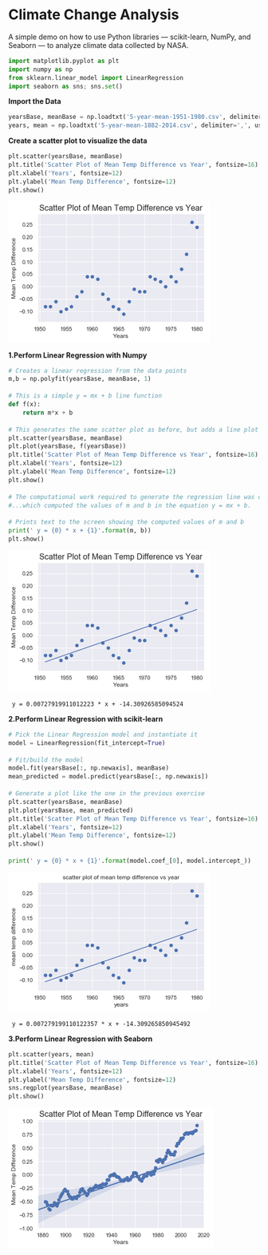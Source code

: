 
# Climate Change Analysis

A simple demo on how to use Python libraries — scikit-learn, NumPy, and Seaborn — to analyze climate data collected by NASA.

```python
import matplotlib.pyplot as plt
import numpy as np
from sklearn.linear_model import LinearRegression
import seaborn as sns; sns.set()
```

**Import the Data**


```python
yearsBase, meanBase = np.loadtxt('5-year-mean-1951-1980.csv', delimiter=',', usecols=(0, 1), unpack=True)
years, mean = np.loadtxt('5-year-mean-1882-2014.csv', delimiter=',', usecols=(0, 1), unpack=True)
```

**Create a scatter plot to visualize the data**


```python
plt.scatter(yearsBase, meanBase)
plt.title('Scatter Plot of Mean Temp Difference vs Year', fontsize=16)
plt.xlabel('Years', fontsize=12)
plt.ylabel('Mean Temp Difference', fontsize=12)
plt.show()
```


![png](scatter_plots/output_5_0.png)


**1.Perform Linear Regression with Numpy**


```python
# Creates a linear regression from the data points
m,b = np.polyfit(yearsBase, meanBase, 1)

# This is a simple y = mx + b line function
def f(x):
    return m*x + b

# This generates the same scatter plot as before, but adds a line plot using the function above
plt.scatter(yearsBase, meanBase)
plt.plot(yearsBase, f(yearsBase))
plt.title('Scatter Plot of Mean Temp Difference vs Year', fontsize=16)
plt.xlabel('Years', fontsize=12)
plt.ylabel('Mean Temp Difference', fontsize=12)
plt.show()

# The computational work required to generate the regression line was done by NumPy's polyfit function,..
#...which computed the values of m and b in the equation y = mx + b.

# Prints text to the screen showing the computed values of m and b
print(' y = {0} * x + {1}'.format(m, b))
plt.show()
```


![png](scatter_plots/output_7_0.png)


     y = 0.00727919911012223 * x + -14.30926585094524
    

**2.Perform Linear Regression with scikit-learn**


```python
# Pick the Linear Regression model and instantiate it
model = LinearRegression(fit_intercept=True)

# Fit/build the model
model.fit(yearsBase[:, np.newaxis], meanBase)
mean_predicted = model.predict(yearsBase[:, np.newaxis])

# Generate a plot like the one in the previous exercise
plt.scatter(yearsBase, meanBase)
plt.plot(yearsBase, mean_predicted)
plt.title('Scatter Plot of Mean Temp Difference vs Year', fontsize=16)
plt.xlabel('Years', fontsize=12)
plt.ylabel('Mean Temp Difference', fontsize=12)
plt.show()

print(' y = {0} * x + {1}'.format(model.coef_[0], model.intercept_))
```


![png](scatter_plots/output_9_0.png)


     y = 0.007279199110122357 * x + -14.309265850945492
    

**3.Perform Linear Regression with Seaborn**


```python
plt.scatter(years, mean)
plt.title('Scatter Plot of Mean Temp Difference vs Year', fontsize=16)
plt.xlabel('Years', fontsize=12)
plt.ylabel('Mean Temp Difference', fontsize=12)
sns.regplot(yearsBase, meanBase)
plt.show()
```


![png](scatter_plots/output_11_0.png)



```python

```
 
